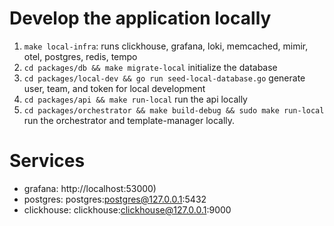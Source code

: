 # Develop the application locally

1. `make local-infra`: runs clickhouse, grafana, loki, memcached, mimir, otel, postgres, redis, tempo
2. `cd packages/db && make migrate-local` initialize the database
3. `cd packages/local-dev && go run seed-local-database.go` generate user, team, and token for local development 
4. `cd packages/api && make run-local` run the api locally
5. `cd packages/orchestrator && make build-debug && sudo make run-local` run the orchestrator and template-manager locally.

# Services
- grafana: http://localhost:53000)
- postgres: postgres:postgres@127.0.0.1:5432
- clickhouse: clickhouse:clickhouse@127.0.0.1:9000
